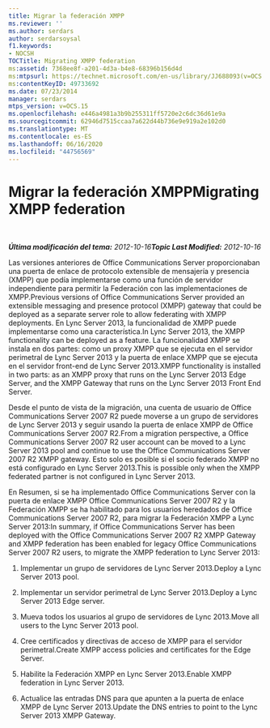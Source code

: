 ```yaml
---
title: Migrar la federación XMPP
ms.reviewer: ''
ms.author: serdars
author: serdarsoysal
f1.keywords:
- NOCSH
TOCTitle: Migrating XMPP federation
ms:assetid: 7368ee8f-a201-4d3a-b4e8-68396b156d4d
ms:mtpsurl: https://technet.microsoft.com/en-us/library/JJ688093(v=OCS.15)
ms:contentKeyID: 49733692
ms.date: 07/23/2014
manager: serdars
mtps_version: v=OCS.15
ms.openlocfilehash: e446a4981a3b9b255311ff5720e2c6dc36d61e9a
ms.sourcegitcommit: 62946d7515ccaa7a622d44b736e9e919a2e102d0
ms.translationtype: MT
ms.contentlocale: es-ES
ms.lasthandoff: 06/16/2020
ms.locfileid: "44756569"
---
```

<div data-xmlns="http://www.w3.org/1999/xhtml">

<div class="topic" data-xmlns="http://www.w3.org/1999/xhtml" data-msxsl="urn:schemas-microsoft-com:xslt" data-cs="https://msdn.microsoft.com/">

<div data-asp="https://msdn2.microsoft.com/asp">

# <a name="migrating-xmpp-federation"></a><span data-ttu-id="eb110-102">Migrar la federación XMPP</span><span class="sxs-lookup"><span data-stu-id="eb110-102">Migrating XMPP federation</span></span>

</div>

<div id="mainSection">

<div id="mainBody">

<span> </span>

<span data-ttu-id="eb110-103">_**Última modificación del tema:** 2012-10-16_</span><span class="sxs-lookup"><span data-stu-id="eb110-103">_**Topic Last Modified:** 2012-10-16_</span></span>

<span data-ttu-id="eb110-104">Las versiones anteriores de Office Communications Server proporcionaban una puerta de enlace de protocolo extensible de mensajería y presencia (XMPP) que podía implementarse como una función de servidor independiente para permitir la Federación con las implementaciones de XMPP.</span><span class="sxs-lookup"><span data-stu-id="eb110-104">Previous versions of Office Communications Server provided an extensible messaging and presence protocol (XMPP) gateway that could be deployed as a separate server role to allow federating with XMPP deployments.</span></span> <span data-ttu-id="eb110-105">En Lync Server 2013, la funcionalidad de XMPP puede implementarse como una característica.</span><span class="sxs-lookup"><span data-stu-id="eb110-105">In Lync Server 2013, the XMPP functionality can be deployed as a feature.</span></span> <span data-ttu-id="eb110-106">La funcionalidad XMPP se instala en dos partes: como un proxy XMPP que se ejecuta en el servidor perimetral de Lync Server 2013 y la puerta de enlace XMPP que se ejecuta en el servidor front-end de Lync Server 2013.</span><span class="sxs-lookup"><span data-stu-id="eb110-106">XMPP functionality is installed in two parts: as an XMPP proxy that runs on the Lync Server 2013 Edge Server, and the XMPP Gateway that runs on the Lync Server 2013 Front End Server.</span></span>

<span data-ttu-id="eb110-107">Desde el punto de vista de la migración, una cuenta de usuario de Office Communications Server 2007 R2 puede moverse a un grupo de servidores de Lync Server 2013 y seguir usando la puerta de enlace XMPP de Office Communications Server 2007 R2.</span><span class="sxs-lookup"><span data-stu-id="eb110-107">From a migration perspective, a Office Communications Server 2007 R2 user account can be moved to a Lync Server 2013 pool and continue to use the Office Communications Server 2007 R2 XMPP gateway.</span></span> <span data-ttu-id="eb110-108">Esto solo es posible si el socio federado XMPP no está configurado en Lync Server 2013.</span><span class="sxs-lookup"><span data-stu-id="eb110-108">This is possible only when the XMPP federated partner is not configured in Lync Server 2013.</span></span>

<span data-ttu-id="eb110-109">En Resumen, si se ha implementado Office Communications Server con la puerta de enlace XMPP Office Communications Server 2007 R2 y la Federación XMPP se ha habilitado para los usuarios heredados de Office Communications Server 2007 R2, para migrar la Federación XMPP a Lync Server 2013:</span><span class="sxs-lookup"><span data-stu-id="eb110-109">In summary, if Office Communications Server has been deployed with the Office Communications Server 2007 R2 XMPP Gateway and XMPP federation has been enabled for legacy Office Communications Server 2007 R2 users, to migrate the XMPP federation to Lync Server 2013:</span></span>

1.  <span data-ttu-id="eb110-110">Implementar un grupo de servidores de Lync Server 2013.</span><span class="sxs-lookup"><span data-stu-id="eb110-110">Deploy a Lync Server 2013 pool.</span></span>

2.  <span data-ttu-id="eb110-111">Implementar un servidor perimetral de Lync Server 2013.</span><span class="sxs-lookup"><span data-stu-id="eb110-111">Deploy a Lync Server 2013 Edge server.</span></span>

3.  <span data-ttu-id="eb110-112">Mueva todos los usuarios al grupo de servidores de Lync 2013.</span><span class="sxs-lookup"><span data-stu-id="eb110-112">Move all users to the Lync Server 2013 pool.</span></span>

4.  <span data-ttu-id="eb110-113">Cree certificados y directivas de acceso de XMPP para el servidor perimetral.</span><span class="sxs-lookup"><span data-stu-id="eb110-113">Create XMPP access policies and certificates for the Edge Server.</span></span>

5.  <span data-ttu-id="eb110-114">Habilite la Federación XMPP en Lync Server 2013.</span><span class="sxs-lookup"><span data-stu-id="eb110-114">Enable XMPP federation in Lync Server 2013.</span></span> 

6.  <span data-ttu-id="eb110-115">Actualice las entradas DNS para que apunten a la puerta de enlace XMPP de Lync Server 2013.</span><span class="sxs-lookup"><span data-stu-id="eb110-115">Update the DNS entries to point to the Lync Server 2013 XMPP Gateway.</span></span>

</div>

<span> </span>

</div>

</div>

</div>

